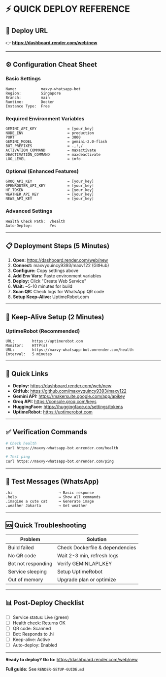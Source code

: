 # ⚡ QUICK DEPLOY REFERENCE

## 🚀 Deploy URL
👉 **https://dashboard.render.com/web/new**

---

## ⚙️ Configuration Cheat Sheet

### Basic Settings
```
Name:           maxvy-whatsapp-bot
Region:         Singapore
Branch:         main
Runtime:        Docker
Instance Type:  Free
```

### Required Environment Variables
```
GEMINI_API_KEY              = [your_key]
NODE_ENV                    = production
PORT                        = 3000
GEMINI_MODEL                = gemini-2.0-flash
BOT_PREFIXES                = .,!,/
ACTIVATION_COMMAND          = maxactivate
DEACTIVATION_COMMAND        = maxdeactivate
LOG_LEVEL                   = info
```

### Optional (Enhanced Features)
```
GROQ_API_KEY                = [your_key]
OPENROUTER_API_KEY          = [your_key]
HF_TOKEN                    = [your_key]
WEATHER_API_KEY             = [your_key]
NEWS_API_KEY                = [your_key]
```

### Advanced Settings
```
Health Check Path:  /health
Auto-Deploy:        Yes
```

---

## 📋 Deployment Steps (5 Minutes)

1. **Open:** https://dashboard.render.com/web/new
2. **Connect:** maxvyquincy9393/maxv122 (GitHub)
3. **Configure:** Copy settings above
4. **Add Env Vars:** Paste environment variables
5. **Deploy:** Click "Create Web Service"
6. **Wait:** ~5-10 minutes for build
7. **Scan QR:** Check logs for WhatsApp QR code
8. **Setup Keep-Alive:** UptimeRobot.com

---

## 🔄 Keep-Alive Setup (2 Minutes)

### UptimeRobot (Recommended)
```
URL:        https://uptimerobot.com
Monitor:    HTTP(s)
URL:        https://maxvy-whatsapp-bot.onrender.com/health
Interval:   5 minutes
```

---

## 🔗 Quick Links

- **Deploy:** https://dashboard.render.com/web/new
- **GitHub:** https://github.com/maxvyquincy9393/maxv122
- **Gemini API:** https://makersuite.google.com/app/apikey
- **Groq API:** https://console.groq.com/keys
- **HuggingFace:** https://huggingface.co/settings/tokens
- **UptimeRobot:** https://uptimerobot.com

---

## ✅ Verification Commands

```bash
# Check health
curl https://maxvy-whatsapp-bot.onrender.com/health

# Test ping
curl https://maxvy-whatsapp-bot.onrender.com/ping
```

---

## 🎯 Test Messages (WhatsApp)

```
.hi                     → Basic response
.help                   → Show all commands
.imagine a cute cat     → Generate image
.weather Jakarta        → Get weather
```

---

## 🆘 Quick Troubleshooting

| Problem | Solution |
|---------|----------|
| Build failed | Check Dockerfile & dependencies |
| No QR code | Wait 2-3 min, refresh logs |
| Bot not responding | Verify GEMINI_API_KEY |
| Service sleeping | Setup UptimeRobot |
| Out of memory | Upgrade plan or optimize |

---

## 📊 Post-Deploy Checklist

- [ ] Service status: Live (green)
- [ ] Health check: Returns OK
- [ ] QR code: Scanned
- [ ] Bot: Responds to .hi
- [ ] Keep-alive: Active
- [ ] Auto-deploy: Enabled

---

**Ready to deploy? Go to:** https://dashboard.render.com/web/new

**Full guide:** See `RENDER-SETUP-GUIDE.md`
